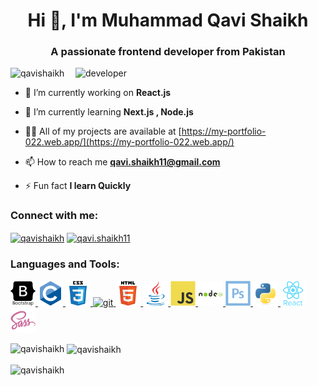 
<h1 align="center">Hi 👋, I'm Muhammad Qavi Shaikh</h1>
<h3 align="center">A passionate frontend developer from Pakistan</h3>
<img align="right" alt="developer" width="400" src="https://media4.giphy.com/media/WtTnAfZn6aVJfBzlN3/giphy.gif?cid=6c09b952298e97be2aaa77beb9f41a487f733a74f64c62f3&rid=giphy.gif&ct=g">

<p align="left"> <img src="https://komarev.com/ghpvc/?username=qavishaikh&label=Profile%20views&color=0e75b6&style=flat" alt="qavishaikh" /> </p>

- 🔭 I’m currently working on **React.js**

- 🌱 I’m currently learning **Next.js , Node.js**

- 👨‍💻 All of my projects are available at [https://my-portfolio-022.web.app/](https://my-portfolio-022.web.app/)

- 📫 How to reach me **qavi.shaikh11@gmail.com**

- ⚡ Fun fact **I learn Quickly**

<h3 align="left">Connect with me:</h3>
<p align="left">
<a href="https://fb.com/qavishaikh" target="blank"><img align="center" src="https://raw.githubusercontent.com/rahuldkjain/github-profile-readme-generator/master/src/images/icons/Social/facebook.svg" alt="qavishaikh" height="30" width="40" /></a>
<a href="https://instagram.com/qavi.shaikh11" target="blank"><img align="center" src="https://raw.githubusercontent.com/rahuldkjain/github-profile-readme-generator/master/src/images/icons/Social/instagram.svg" alt="qavi.shaikh11" height="30" width="40" /></a>
</p>

<h3 align="left">Languages and Tools:</h3>
<p align="left"> <a href="https://getbootstrap.com" target="_blank" rel="noreferrer"> <img src="https://raw.githubusercontent.com/devicons/devicon/master/icons/bootstrap/bootstrap-plain-wordmark.svg" alt="bootstrap" width="40" height="40"/> </a> <a href="https://www.cprogramming.com/" target="_blank" rel="noreferrer"> <img src="https://raw.githubusercontent.com/devicons/devicon/master/icons/c/c-original.svg" alt="c" width="40" height="40"/> </a> <a href="https://www.w3schools.com/css/" target="_blank" rel="noreferrer"> <img src="https://raw.githubusercontent.com/devicons/devicon/master/icons/css3/css3-original-wordmark.svg" alt="css3" width="40" height="40"/> </a> <a href="https://git-scm.com/" target="_blank" rel="noreferrer"> <img src="https://www.vectorlogo.zone/logos/git-scm/git-scm-icon.svg" alt="git" width="40" height="40"/> </a> <a href="https://www.w3.org/html/" target="_blank" rel="noreferrer"> <img src="https://raw.githubusercontent.com/devicons/devicon/master/icons/html5/html5-original-wordmark.svg" alt="html5" width="40" height="40"/> </a> <a href="https://www.java.com" target="_blank" rel="noreferrer"> <img src="https://raw.githubusercontent.com/devicons/devicon/master/icons/java/java-original.svg" alt="java" width="40" height="40"/> </a> <a href="https://developer.mozilla.org/en-US/docs/Web/JavaScript" target="_blank" rel="noreferrer"> <img src="https://raw.githubusercontent.com/devicons/devicon/master/icons/javascript/javascript-original.svg" alt="javascript" width="40" height="40"/> </a> <a href="https://nodejs.org" target="_blank" rel="noreferrer"> <img src="https://raw.githubusercontent.com/devicons/devicon/master/icons/nodejs/nodejs-original-wordmark.svg" alt="nodejs" width="40" height="40"/> </a> <a href="https://www.photoshop.com/en" target="_blank" rel="noreferrer"> <img src="https://raw.githubusercontent.com/devicons/devicon/master/icons/photoshop/photoshop-line.svg" alt="photoshop" width="40" height="40"/> </a> <a href="https://www.python.org" target="_blank" rel="noreferrer"> <img src="https://raw.githubusercontent.com/devicons/devicon/master/icons/python/python-original.svg" alt="python" width="40" height="40"/> </a> <a href="https://reactjs.org/" target="_blank" rel="noreferrer"> <img src="https://raw.githubusercontent.com/devicons/devicon/master/icons/react/react-original-wordmark.svg" alt="react" width="40" height="40"/> </a> <a href="https://sass-lang.com" target="_blank" rel="noreferrer"> <img src="https://raw.githubusercontent.com/devicons/devicon/master/icons/sass/sass-original.svg" alt="sass" width="40" height="40"/> </a> </p>

<p><img align="left" src="https://github-readme-stats.vercel.app/api/top-langs?username=qavishaikh&show_icons=true&locale=en&layout=compact" alt="qavishaikh" /></p>

<p>&nbsp;<img align="center" src="https://github-readme-stats.vercel.app/api?username=qavishaikh&show_icons=true&locale=en" alt="qavishaikh" /></p>

<p><img align="center" src="https://github-readme-streak-stats.herokuapp.com/?user=qavishaikh&" alt="qavishaikh" /></p>
